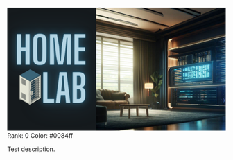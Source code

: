 ![HomeLab](https://raw.githubusercontent.com/MaxFdev/HomeLab/refs/heads/main/HomeLab.png)
Rank: 0
Color: #0084ff

Test description.
